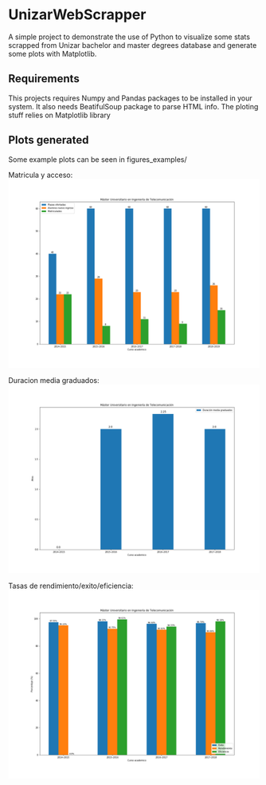 # UnizarWebScrapper

A simple project to demonstrate the use of Python to visualize some stats scrapped from Unizar bachelor and master degrees database and generate some plots with Matplotlib.

## Requirements

This projects requires Numpy and Pandas packages to be installed in your system. It also needs BeatifulSoup package to parse HTML info. The ploting stuff relies on Matplotlib library

## Plots generated

Some example plots can be seen in figures_examples/

Matricula y acceso:
![Figure]( figures_examples/fig_matricula.png ) 

Duracion media graduados:
![Figure]( figures_examples/fig_duracion_graduados.png ) 

Tasas de rendimiento/exito/eficiencia:
![Figure]( figures_examples/fig_tasas.png ) 

